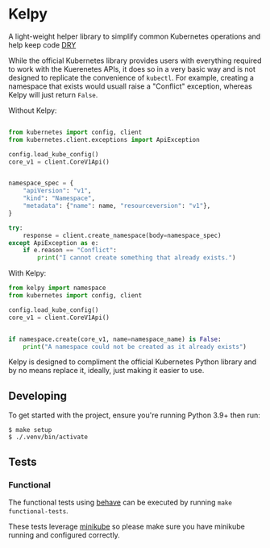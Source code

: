# Kelpy

A light-weight helper library to simplify common Kubernetes operations and help keep code [DRY](https://en.wikipedia.org/wiki/Don%27t_repeat_yourself)

While the official Kubernetes library provides users with everything required to work with the Kuerenetes APIs, it
does so in a very basic way and is not designed to replicate the convenience of `kubectl`. For example, creating
a namespace that exists would usuall raise a "Conflict" exception, whereas Kelpy will just return `False`.

Without Kelpy:

```python

from kubernetes import config, client
from kubernetes.client.exceptions import ApiException

config.load_kube_config()
core_v1 = client.CoreV1Api()


namespace_spec = {
    "apiVersion": "v1",
    "kind": "Namespace",
    "metadata": {"name": name, "resourceversion": "v1"},
}

try:
    response = client.create_namespace(body=namespace_spec)
except ApiException as e:
    if e.reason == "Conflict":
        print("I cannot create something that already exists.")

```

With Kelpy:

```python
from kelpy import namespace
from kubernetes import config, client

config.load_kube_config()
core_v1 = client.CoreV1Api()


if namespace.create(core_v1, name=namespace_name) is False:
    print("A namespace could not be created as it already exists")
```

Kelpy is designed to compliment the official Kubernetes Python library and by no means replace it, ideally, just making it easier to use.


## Developing

To get started with the project, ensure you're running Python 3.9+ then run:

```
$ make setup
$ ./.venv/bin/activate
```
## Tests

### Functional

The functional tests using [behave](https://behave.readthedocs.io) can be executed
by running `make functional-tests`.

These tests leverage [minikube](https://minikube.sigs.k8s.io/docs/) so please
make sure you have minikube running and configured correctly.
